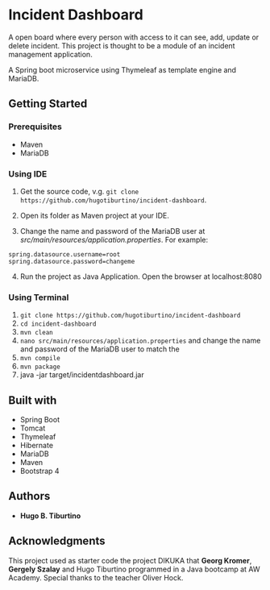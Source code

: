 #  Incident Dashboard

A open board where every person with access to it can see, add, update or delete 
incident. This project is thought to be a module of an incident management application.  
 
A Spring boot microservice using Thymeleaf as template engine and MariaDB.

## Getting Started
### Prerequisites
* Maven
* MariaDB

### Using IDE 

1. Get the source code, v.g. `git clone https://github.com/hugotiburtino/incident-dashboard`.

2. Open its folder as Maven project at your IDE.
3. Change the name and password of the MariaDB user at *src/main/resources/application.properties*. For example:
```
spring.datasource.username=root
spring.datasource.password=changeme
```
4. Run the project as Java Application. Open the browser at localhost:8080


### Using Terminal
1. `git clone https://github.com/hugotiburtino/incident-dashboard`
2. `cd incident-dashboard`
3. `mvn clean`
4. `nano src/main/resources/application.properties` and change the name and
password of the MariaDB user to match the 
4. `mvn compile`
5. `mvn package`
6. java -jar target/incidentdashboard.jar


## Built with
* Spring Boot
* Tomcat
* Thymeleaf
* Hibernate
* MariaDB
* Maven
* Bootstrap 4

## Authors
* **Hugo B. Tiburtino**

## Acknowledgments
This project used as starter code the project DIKUKA that **Georg Kromer**, **Gergely Szalay** 
and Hugo Tiburtino programmed in a Java bootcamp at AW Academy. 
Special thanks to the teacher Oliver Hock.
